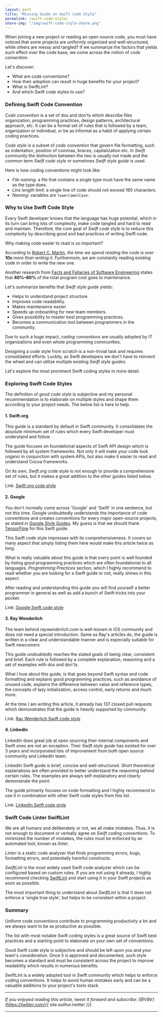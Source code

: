 ```yaml
---
layout: post
title: "Missing Guide on Swift Code Style"
permalink: /swift-code-style/
share-img: "/img/swift-code-style-share.png"
---
```


When joining a new project or reading an open source code, you must have noticed that some projects are uniformly organized and well-structured, while others are messy and tangled? If we summarize the factors that yields such effect over the code base, we come across the notion of *code convention*.

Let's discover:
- What are code conventions?
- How their adoption can result in huge benefits for your project?
- What is SwiftLint?
- And which Swift code styles to use?

### Defining Swift Code Convention

*Code convention* is a set of dos and don'ts which describe files organization, programming practices, design patterns, architectural approach, etc. It can be a formal set of rules that is followed by a team, organization or individual, or be as informal as a habit of applying certain coding practices.

*Code style* is a subset of *code convention* that govern file formatting, such as indentation, position of commas, braces, capitalization etc. In *Swift* community the distinction between the two is usually not made and the common term *Swift code style* or sometimes *Swift style guide* is used.

Here is how coding conventions might look like:
- *File naming*: a file that contains a single type must have the same name as the type does.
- *Line length limit*: a single line of code should not exceed 160 characters.
- *Naming*: variables are `lowerCamelCase`.

### Why to Use Swift Code Style

Every Swift developer knows that the language has huge potential, which in its turn can bring lots of complexity, make code tangled and hard to read and maintain. Therefore, the core goal of *Swift code style* is to reduce this complexity by describing good and bad practices of writing Swift code.

Why making code easier to read is so important?

According to [Robert C. Martin](https://www.goodreads.com/quotes/835238-indeed-the-ratio-of-time-spent-reading-versus-writing-is), *the time we spend reading the code is over **10x** more than writing it*. Furthermore, we are constantly reading existing code in order to write the new one. 

Another research from [Facts and Fallacies of Software Engineering](https://www.oreilly.com/library/view/facts-and-fallacies/0321117425/) states that **40%–80%** of the total program cost goes to maintenance.

Let's summarize benefits that *Swift style guide* yields:
- Helps to understand project structure.
- Improves code readability.
- Makes maintenance easier.
- Speeds up onboarding for new team members.
- Gives possibility to master best programming practices.
- Becomes a communication tool between programmers in the community.

Due to such a huge impact, *coding conventions* are usually adopted by IT organizations and even whole programming communities.

Designing a code style from scratch is a non-trivial task and requires consolidated efforts. Luckily, as Swift developers we don't have to reinvent the wheel and can utilize multiple existing *Swift style guides*.

Let's explore the most prominent Swift coding styles in more detail.

### Exploring Swift Code Styles

The definition of *good code style* is subjective and my personal recommendation is to elaborate on multiple styles and shape them according to your project needs. The below list is here to help.

#### 1. Swift.org 

This guide is a standard by default in Swift community. It consolidates the absolute minimum set of rules which every Swift developer must understand and follow. 

The guide focuses on foundational aspects of Swift API design which is followed by all system frameworks. Not only it will make your code look organic in conjunction with system APIs, but also make it easier to read and understand Cocoa frameworks.

On its own, *Swift.org* code style is not enough to provide a comprehensive set of rules, but it makes a great addition to the other guides listed below.

Link: [Swift.org code style](https://swift.org/documentation/api-design-guidelines/)

#### 2. Google

You don't normally come across 'Google' and 'Swift' in one sentence, but not this time. Google undoubtedly understands the importance of code conventions and creates conventions for every major open-source projects, as stated in [Google Style Guides](http://google.github.io/styleguide/). My guess is that we should thank [TensorFlow](https://www.tensorflow.org/swift/) for this Swift guide.

This Swift code style impresses with its comprehensiveness. It covers so many aspect that simply listing them here would make this article twice as long.

What is really valuable about this guide is that *every* point is well founded by listing good programming practices which are often foundational to all languages. *Programming Practices* section, which I highly recommend to read whether you are looking for a Swift guide or not, really shines in this aspect.

After reading and understanding this guide you will find yourself a better programmer in general as well as add a bunch of Swift tricks into your pocket.

Link: [Google Swift code style](https://google.github.io/swift)

#### 3. Ray Wenderlich

The team behind *raywenderlich.com* is well-known in iOS community and does not need a special introduction. Same as Ray's articles do, the guide is written in a clear and understandable manner and is especially suitable for Swift newcomers

This guide undoubtedly reaches the stated goals of being clear, consistent and brief. Each rule is followed by a complete explanation, reasoning and a set of examples with dos and don'ts.

What I love about this guide, is that goes beyond Swift syntax and code formatting and explains good programming practices, such as avoidance of unused code, explains the difference between value and reference types, the concepts of lazy initialization, access control, early returns and much more.

At the time I am writing this article, it already has 137 closed pull requests which demonstrates that the guide is heavily supported by community.

Link: [Ray Wenderlich Swift code style](https://github.com/raywenderlich/swift-style-guide)

#### 4. LinkedIn

LinkedIn does great job at open sourcing their internal components and Swift ones are not an exception. Their *Swift style guide* has existed for over 3 years and incorporated lots of improvement from both open source community and LinkedIn team. 

LinkedIn Swift guide is brief, concise and well-structured. Short theoretical explanations are often provided to better understand the reasoning behind certain rules. The examples are always self-explanatory and clearly demonstrate the point.

The guide primarily focuses on code formatting and I highly recommend to use it in combination with other Swift code styles from this list.

Link: [LinkedIn Swift code style](https://github.com/linkedin/swift-style-guide)

### Swift Code Linter SwiftLint

We are all humans and deliberately or not, we all make mistakes. Thus, it is not enough to document or verbally agree on *Swift coding conventions*. To minimized the number of mistakes, the rules must be enforced by an automated tool, known as *linter*.

*Linter* is a static code analyzer that finds programming errors, bugs, formatting errors, and potentially harmful constructs. 

*SwiftLint* is the most widely used Swift code analyzer which can be configured based on custom rules. If you are not using it already, I highly recommend checking [SwiftLint](https://github.com/realm/SwiftLint) and start using it in your Swift projects as soon as possible.

The most important thing to understand about *SwiftLint* is that it does not enforce a 'single true style', but helps to be consistent within a project.

### Summary

Uniform code conventions contribute to programming productivity a lot and we always want to be as productive as possible. 

The list with most notable Swift coding styles is a great source of Swift best practices and a starting point to elaborate on your own set of conventions.

Good Swift code style is subjective and should be left upon you and your team's consideration. Once it is approved and documented, such style becomes a standard and must be consistent across the project to improve readability which results in numerous benefits.

SwiftLint is a widely adopted tool in Swift community which helps to enforce coding conventions. It helps to avoid human mistakes early and can be a valuable additions to your project's tools stack.

---

*If you enjoyed reading this article, tweet it forward and subscribe: [@V8tr](https://twitter.com/{{ site.author.twitter }}).*

---